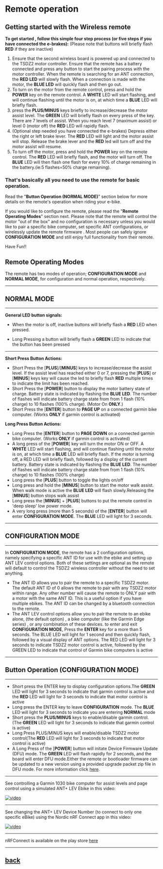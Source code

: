 # **Remote operation**
## Getting started with the Wireless remote 

**To get started , follow this simple four step process (or five steps if you have connected the e-brakes):**
(Please note that buttons will briefly flash **RED** if they are inactive)

1. Ensure that the second wireless board is powered up and connected to the TSDZ2 motor controller. Ensure that the remote has a battery connected and press any button to start the pairing process with the motor controller. When the remote is searching for an ANT connection, the **RED LED** will slowly flash. When a connection is made with the motor, the **BLUE LED** will quickly flash and then go out.
2. To turn on the motor from the remote control, press and hold the **POWER** key on the remote control. A  **WHITE** LED will start flashing, and will continue flashing until the motor is on, at which time a **BLUE** LED will briefly flash.
3. press the **PLUS/MINUS** keys briefly to increase/decrease the motor assist level. The **GREEN** LED will briefly flash on every press of the key. There are 7 levels of assist. When you reach level 7 (maximum assist) or level 0 (motor off) the **RED** LED will rapidly flash.
4. (Optional step needed you have connected the e-brakes) Depress either the right or left brake lever. The **RED** LED will light and the motor assist will stop. Release the brake lever and the **RED** led will turn off and the motor assist will resume.
5. To turn off the motor, press and hold the **POWER** key on the remote control. The **RED** LED will briefly flash, and the motor will turn off. The **BLUE** LED will then flash one flash for every 10% of charge remaining in the battery.(ie:5 flashes=50% charge remaining).

### **That's basically all you need to use the remote for basic operation.**

Read the "**Button Operation (NORMAL MODE)**" section below for more details on the remote's operation when riding your e-bike.

If you would like to configure the remote, please read the "**Remote Operating Modes**" section next. Please note that the remote will control the motor "out of the box" and no configuration is necessary unless you would like to pair a specific bike computer, set specific ANT configurations, or wirelessly update the remote firmware . Most people can safely ignore **CONFIGURATION MODE** and still enjoy full functionality from their remote.

Have Fun!!

## Remote Operating Modes
The remote has two modes of operation; **CONFIGURATION MODE** and **NORMAL MODE**, for configuration and normal operation, respectively.

----

## NORMAL MODE

----

**General LED button signals:**

* When the motor is off, inactive buttons will briefly flash a **RED** LED when pressed.

* Long Pressing a button will briefly flash a **GREEN** LED to indicate that the button has been pressed
  
----
**Short Press Button Actions:**

* Short Press the [**PLUS**]/[**MINUS**] keys to increase/decrease the assist level. If the assist level has reached either 0 or 7, pressing the [**PLUS**] or [**MINUS**] keys key will cause the led to briefly flash **RED** multiple times to indicate the limit has been reached. 
* Short Press the [**POWER**] button to display the motor battery state of charge. Battery state is indicated by flashing the **BLUE LED**. The number of flashes will indicate battery charge state from from 1 flash (10% charge) to 10 flashes (100% charge). (Motor On **ONLY**.)  
 * Short Press the [**ENTER**] button to **PAGE UP** on a connected garmin bike computer. (Works **ONLY** if garmin control is activated)

**Long Press Button Actions:**

* Long Press the [**ENTER**] button to **PAGE DOWN** on a connected garmin bike computer. (Works **ONLY** if garmin control is activated)
* A long press of the [**POWER**] key will turn the motor ON or OFF.  A  **WHITE** LED will start flashing, and will continue flashing until the motor is on, at which time a **BLUE** LED will briefly flash. If the motor is turning off, a RED LED will briefly flash, followed by a display of the current battery. Battery state is indicated by flashing the **BLUE LED**. The number of flashes will indicate battery charge state from from 1 flash (10% charge) to 10 flashes (100% charge)
* Long press the [**PLUS**] button to toggle the lights on/off 
* Long press and hold the [**MINUS**] button to start the motor walk assist. When walk mode is active the **BLUE LED** will flash slowly.Releasing the [**MINUS**] button stops walk assist 
* Long press the [**MINUS**] + [**PLUS**] buttons to put the remote control in 'deep sleep' low power mode.
* A very long press (more than 5 seconds) of the [**ENTER**] button will enter **CONFIGURATION MODE**. The **BLUE** LED will light for 3 seconds.
  
----

## CONFIGURATION MODE

----
In **CONFIGURATION MODE**, the remote has a 2 configuration options, namely specifying a specific ANT ID for use with the ebike and setting up ANT LEV control options. Both of these settings are optional as the remote will default to control the TSDZ2 wireless controller without the need to set anything.

* The ANT ID allows you to pair the remote to a specific TSDZ2 motor. The default ANT ID of 0 allows the remote to pair with any TSDZ2 motor within range. Any other number will cause the remote to ONLY pair with a motor with the same ANT ID. This is a useful option if you have multiple ebikes. The ANT ID can be changed by a bluetooth connection to the remote.
* The ANT LEV control options allow you to pair the remote to an ebike alone, (the default option) , a bike computer (like the Garmin Edge series) , or any combination of these devices.
to enter and exit **CONFIGURATION MODE**, Press the **ENTER** key for a more than 5 seconds. The BLUE LED will light for 1 second and then quickly flash, followed by a visual display of ANT  options. The RED LED will light for 3 seconds to indicate TSDZ2 motor control is active, followed by the GREEN LED to indicate that control of Garmin bike computers is active <br>

----

## Button Operation (CONFIGURATION MODE)

----

* Short press the ENTER key to display configuration options.The **GREEN** LED will light for 3 seconds to indicate that garmin control is active and the **RED** LED will light for 3 seconds to indicate that motor control is active
* Long press the ENTER key to leave **CONFIGURATION**  mode. The **BLUE** LED will light for 3 seconds to indicate you are entering **NORMAL** mode
* Short press the **PLUS/MINUS** keys to enable/disable garmin control. (The **GREEN** LED will light for 3 seconds to indicate that garmin control is active)
* Long Press PLUS/MINUS keys will enable/disable TSDZ2 motor control(The **RED** LED will light for 3 seconds to indicate that motor control is active)
* A Long Press of the [**POWER**] button will initate Device Firmware Update (DFU) mode.  The **GREEN** LED will flash rapidly for 2 seconds, and the board will enter DFU mode.Either the remote or bootloader firmware can be updated to a new version using a provided upgrade packet zip file in DFU mode. For more information click [here](dfu.md).



----

See controlling a Garmin 1030 bike computer for assist levels and page control using a simulated ANT+ LEV Ebike in this video:

[![video](https://img.youtube.com/vi/s7URIMVzcwc/hqdefault.jpg)](https://www.youtube.com/watch?v=s7URIMVzcwc)

----

See changing the ANT+ LEV Device Number (to connect to only one specific eBike) using the Nordic nRF Connect app in this video:

[![video](https://img.youtube.com/vi/_ALauuDxZuQ/hqdefault.jpg)](https://youtu.be/_ALauuDxZuQ) 

----

nRFConnect is available on the play store [here](https://play.google.com/store/apps/details?id=no.nordicsemi.android.mcp&hl=en_CA&gl=US)

----
## [back](../README.md)